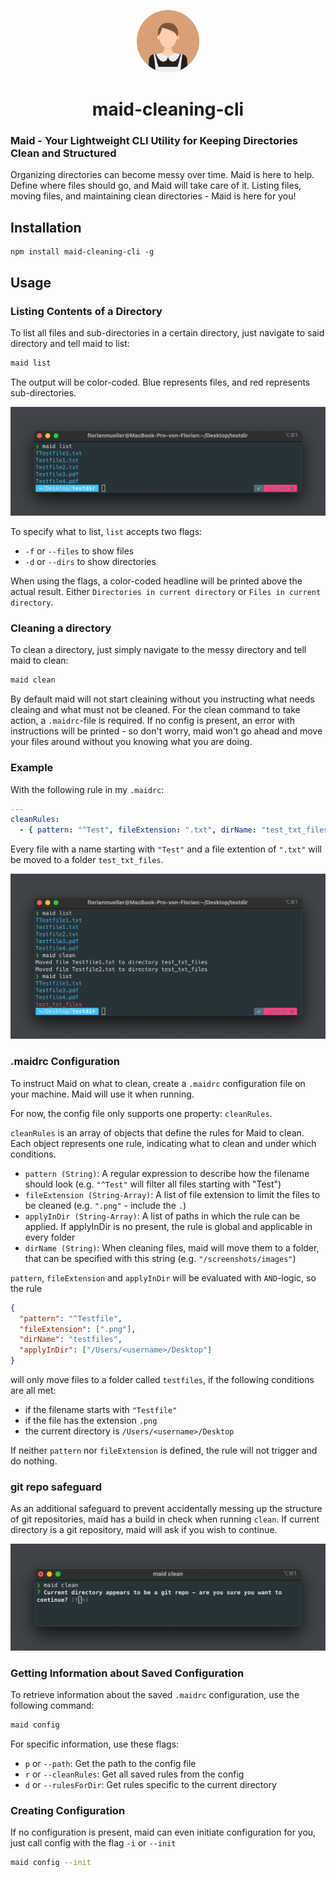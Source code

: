 <p align="center">
  <img src="resources/maid_icon.png" alt="logo" width="100" height="100">
</p>

<div align="center">
  <h1>maid-cleaning-cli</h1>
</div>

### Maid - Your Lightweight CLI Utility for Keeping Directories Clean and Structured

Organizing directories can become messy over time. Maid is here to help. Define where files should go, and Maid will take care of it. Listing files, moving files, and maintaining clean directories - Maid is here for you!

## Installation

```
npm install maid-cleaning-cli -g
```

## Usage

### Listing Contents of a Directory

To list all files and sub-directories in a certain directory, just navigate to said directory and tell maid to list:

```sh
maid list
```

The output will be color-coded. Blue represents files, and red represents sub-directories.

<p align="center">
  <img src="resources/maid_resource-screenshot_maid-list.png" alt="logo">
</p>

To specify what to list, `list` accepts two flags:

- `-f` or `--files` to show files
- `-d` or `--dirs` to show directories

When using the flags, a color-coded headline will be printed above the actual result. Either `Directories in current directory` or `Files in current directory`.

### Cleaning a directory

To clean a directory, just simply navigate to the messy directory and tell maid to clean:

```sh
maid clean
```

By default maid will not start cleaining without you instructing what needs cleaing and what must not be cleaned. For the clean command to take action, a `.maidrc`-file is required. If no config is present, an error with instructions will be printed - so don't worry, maid won't go ahead and move your files around without you knowing what you are doing.

### Example

With the following rule in my `.maidrc`:

```yaml
---
cleanRules:
  - { pattern: "^Test", fileExtension: ".txt", dirName: "test_txt_files" }
```

Every file with a name starting with `"Test"` and a file extention of `".txt"` will be moved to a folder `test_txt_files`.

<p align="center">
  <img src="resources/maid_resource-screenshot-list-and-clean.png" alt="logo">
</p>

### .maidrc Configuration

To instruct Maid on what to clean, create a `.maidrc` configuration file on your machine. Maid will use it when running.

For now, the config file only supports one property: `cleanRules`.

`cleanRules` is an array of objects that define the rules for Maid to clean. Each object represents one rule, indicating what to clean and under which conditions.

- `pattern (String)`: A regular expression to describe how the filename should look (e.g. `"^Test"` will filter all files starting with "Test")
- `fileExtension (String-Array)`: A list of file extension to limit the files to be cleaned (e.g. `".png"` - include the `.`)
- `applyInDir (String-Array)`: A list of paths in which the rule can be applied. If applyInDir is no present, the rule is global and applicable in every folder
- `dirName (String)`: When cleaning files, maid will move them to a folder, that can be specified with this string (e.g. `"/screenshots/images"`)

`pattern`, `fileExtension` and `applyInDir` will be evaluated with `AND`-logic, so the rule

```json
{
  "pattern": "^Testfile",
  "fileExtension": [".png"],
  "dirName": "testfiles",
  "applyInDir": ["/Users/<username>/Desktop"]
}
```

will only move files to a folder called `testfiles`, if the following conditions are all met:

- if the filename starts with `"Testfile"`
- if the file has the extension `.png`
- the current directory is `/Users/<username>/Desktop`

If neither `pattern` nor `fileExtension` is defined, the rule will not trigger and do nothing.

### git repo safeguard

As an additional safeguard to prevent accidentally messing up the structure of git repositories, maid has a build in check when running `clean`. If current directory is a git repository, maid will ask if you wish to continue.

<p align="center">
  <img src="resources/maid_resource-screenshot_git-safeguard.png" alt="logo">
</p>

### Getting Information about Saved Configuration

To retrieve information about the saved `.maidrc` configuration, use the following command:

```sh
maid config

```

For specific information, use these flags:

- `p` or `--path`: Get the path to the config file
- `r` or `--cleanRules`: Get all saved rules from the config
- `d` or `--rulesForDir`: Get rules specific to the current directory

### Creating Configuration

If no configuration is present, maid can even initiate configuration for you, just call config with the flag `-i` or `--init`

```sh
maid config --init
```
